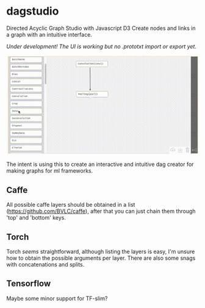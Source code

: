 # dagstudio
Directed Acyclic Graph Studio with Javascript D3
Create nodes and links in a graph with an intuitive interface.

_Under development! The UI is working but no .prototxt import or export yet._

![Animated GIF of dagstudio with Caffe1](misc/20160907_dagstudio_ex.gif)

The intent is using this to create an interactive and intuitive dag creator for making graphs for ml frameworks.

## Caffe
All possible caffe layers should be obtained in a list (https://github.com/BVLC/caffe), after that you can just chain them through 'top' and 'bottom' keys.

## Torch
Torch _seems_ straightforward, although listing the layers is easy, I'm unsure how to obtain the possible arguments per layer. There are also some snags with concatenations and splits.

## Tensorflow
Maybe some minor support for TF-slim?
